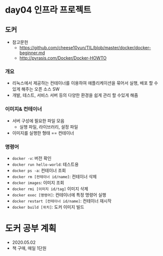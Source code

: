 # day04 인프라 프로젝트

## 도커
- 참고문헌 
  - https://github.com/cheese10yun/TIL/blob/master/docker/docker-beginner.md
  - http://pyrasis.com/Docker/Docker-HOWTO

### 개요 
- 리눅스에서 제공하는 컨테이너를 이용하여 애플리케이션을 묶어서 실행, 배포 할 수 있게 해주는 오픈 소스 SW
- 개발, 테스트, 서비스 서버 등의 다양한 환경을 쉽게 관리 할 수있게 해줌

### 이미지& 컨테이너
- 서버 구성에 필요한 파일 모음
  - 실행 파일, 라이브러리, 설정 파일
- 이미지를 실행한 형태 == 컨테이너

### 명령어
- `docker -v`: 버전 확인
- `docker run hello-world`: 테스트용 
- `docker ps -a`: 컨테이너 조회
- `docker rm [컨테이너 id/name]`: 컨테이너 삭제
- `docker images`: 이미지 조회
- `docker rmi [이미지 id/tag]` 이미지 삭제
- `docker exec [명령어]`: 컨테이너에 특정 명령어 실행
- `docker restart [컨테이너 id/name]`: 컨테이너 재시작
- `docker build [위치]`: 도커 이미지 빌드 


# 도커 공부 계획
- 2020.05.02
- 책 구매, 매일 1단원